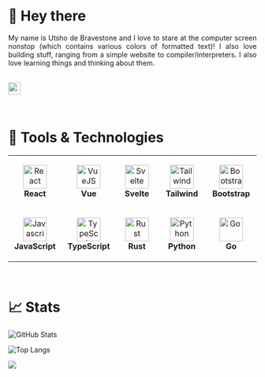 # 👋 Hey there

<div align="justify">
    My name is Utsho de Bravestone and I love to stare at the computer screen nonstop (which contains various colors of formatted text)!
    I also love building stuff, ranging from a simple website to compiler/interpreters. I also love learning things and thinking about them.
</div>

<br /><a href="mailto:utshodebravestone@gmail.com"><img src="https://img.shields.io/badge/Gmail-D14836?style=for-the-badge&logo=gmail&logoColor=white" height=25></a>

<br />

# 🔧 Tools & Technologies

<table>
  <tr>
    <td align="center" height="108" width="108">
      <img
        src="https://cdn.jsdelivr.net/gh/devicons/devicon/icons/react/react-original.svg"
        width="48"
        height="48"
        alt="React"
      />
      <br /><strong>React</strong>
    </td>
        <td align="center" height="108" width="108">
      <img
        src="https://cdn.jsdelivr.net/gh/devicons/devicon/icons/vuejs/vuejs-original.svg"
        width="48"
        height="48"
        alt="VueJS"
      />
      <br /><strong>Vue</strong>
    </td>
        <td align="center" height="108" width="108">
      <img
        src="https://cdn.jsdelivr.net/gh/devicons/devicon/icons/svelte/svelte-original.svg"
        width="48"
        height="48"
        alt="Svelte"
      />
      <br /><strong>Svelte</strong>
    </td>
    <td align="center" height="108" width="108">
      <img
        src="https://cdn.jsdelivr.net/gh/devicons/devicon/icons/tailwindcss/tailwindcss-plain.svg"
        width="48"
        height="48"
        alt="Tailwind"
      />
      <br /><strong>Tailwind</strong>
    </td>
    <td align="center" height="108" width="108">
      <img
        src="https://cdn.jsdelivr.net/gh/devicons/devicon/icons/bootstrap/bootstrap-plain.svg"
        width="48"
        height="48"
        alt="Bootstrap"
      />
      <br /><strong>Bootstrap</strong>
    </td>
  </tr>
  <tr>
    <td align="center" height="108" width="108">
      <img
        src="https://cdn.jsdelivr.net/gh/devicons/devicon/icons/javascript/javascript-plain.svg"
        width="48"
        height="48"
        alt="Javascript"
      />
      <br /><strong>JavaScript</strong>
    </td>
        <td align="center" height="108" width="108">
      <img
        src="https://cdn.jsdelivr.net/gh/devicons/devicon/icons/typescript/typescript-plain.svg"
        width="48"
        height="48"
        alt="TypeScript"
      />
      <br /><strong>TypeScript</strong>
    </td>
      <td align="center" height="108" width="108">
      <img
        src="https://cdn.jsdelivr.net/gh/devicons/devicon/icons/rust/rust-plain.svg"
        width="48"
        height="48"
        alt="Rust"
      />
      <br /><strong>Rust</strong>
    </td>
    <td align="center" height="108" width="108">
      <img
        src="https://cdn.jsdelivr.net/gh/devicons/devicon/icons/python/python-original.svg"
        width="48"
        height="48"
        alt="Python"
      />
      <br /><strong>Python</strong>
    </td>
      <td align="center" height="108" width="108">
      <img
        src="https://cdn.jsdelivr.net/gh/devicons/devicon/icons/go/go-original.svg"
        width="48"
        height="48"
        alt="Go"
      />
      <br /><strong>Go</strong>
    </td>
  </tr>
</table>

<br />

# 📈 Stats

![GitHub Stats](https://github-readme-stats.vercel.app/api?username=utshodebravestone&show=reviews,discussions_started,discussions_answered,prs_merged,prs_merged_percentage&show_icons=true&theme=tokyonight)

![Top Langs](https://github-readme-stats.vercel.app/api/top-langs/?username=utshodebravestone&theme=tokyonight)

![](https://komarev.com/ghpvc/?username=utshodebravestone)
